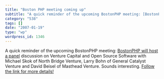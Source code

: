 ```yaml
---
title: "Boston PHP meeting coming up"
subtitle: "A quick reminder of the upcoming BostonPHP meeting: [BostonPHP will host a panel](//www.bostonphp.or..."
category: "538"
tags: []
date: "2007-01-19"
type: "wp"
wordpress_id: 1346
---
```

A quick reminder of the upcoming BostonPHP meeting: [BostonPHP will host a panel](//www.bostonphp.org/component/option,com_gigcal/task,details/gigcal_gigs_id,24/) discussion on Venture Capital and Open Source Software with Michael Skok of North Bridge Venture, Larry Bohn of General Catalyst Venture and David Beisel of Masthead Venture.
Sounds interesting. [Follow the link for more details!](http://www.bostonphp.org/component/option,com_gigcal/task,details/gigcal_gigs_id,24/)